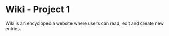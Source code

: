 # Wiki - Project 1

Wiki is an encyclopedia website where users can read, edit and create new entries.